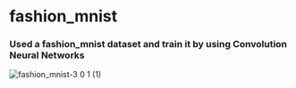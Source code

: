 # fashion_mnist
### Used a fashion_mnist dataset and train it by using Convolution Neural Networks
![fashion_mnist-3 0 1 (1)](https://user-images.githubusercontent.com/85325733/175816223-d5c8a605-7f72-417e-9bec-28d71334ac6e.png)
